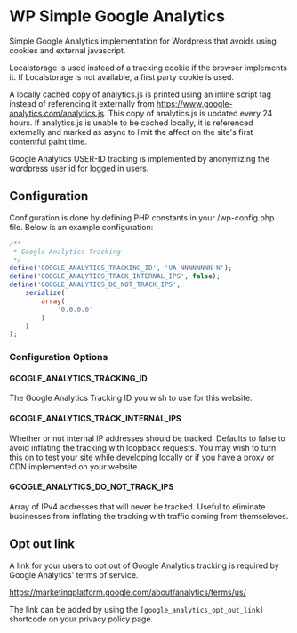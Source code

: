 # WP Simple Google Analytics
Simple Google Analytics implementation for Wordpress that avoids using cookies and external javascript. 

Localstorage is used instead of a tracking cookie if the browser implements it. If Localstorage is not available, a first party cookie is used.

A locally cached copy of analytics.js is printed using an inline script tag instead of referencing it externally from https://www.google-analytics.com/analytics.js. This copy of analytics.js is updated every 24 hours. If analytics.js is unable to be cached locally, it is referenced externally and marked as async to limit the affect on the site's first contentful paint time.

Google Analytics USER-ID tracking is implemented by anonymizing the wordpress user id for logged in users.

## Configuration
Configuration is done by defining PHP constants in your /wp-config.php file. Below is an example configuration:
```php
/**
 * Google Analytics Tracking
 */
define('GOOGLE_ANALYTICS_TRACKING_ID', 'UA-NNNNNNNN-N');
define('GOOGLE_ANALYTICS_TRACK_INTERNAL_IPS', false);
define('GOOGLE_ANALYTICS_DO_NOT_TRACK_IPS',
	serialize(
		array(
			'0.0.0.0'
		)
	)
);
```
### Configuration Options
#### GOOGLE_ANALYTICS_TRACKING_ID
The Google Analytics Tracking ID you wish to use for this website.
#### GOOGLE_ANALYTICS_TRACK_INTERNAL_IPS
Whether or not internal IP addresses should be tracked. Defaults to false to avoid inflating the tracking with loopback requests. You may wish to turn this on to test your site while developing locally or if you have a proxy or CDN implemented on your website.
#### GOOGLE_ANALYTICS_DO_NOT_TRACK_IPS
Array of IPv4 addresses that will never be tracked. Useful to eliminate businesses from inflating the tracking with traffic coming from themseleves.

## Opt out link
A link for your users to opt out of Google Analytics tracking is required by Google Analytics' terms of service. 

https://marketingplatform.google.com/about/analytics/terms/us/

The link can be added by using the ```[google_analytics_opt_out_link]``` shortcode on your privacy policy page.

